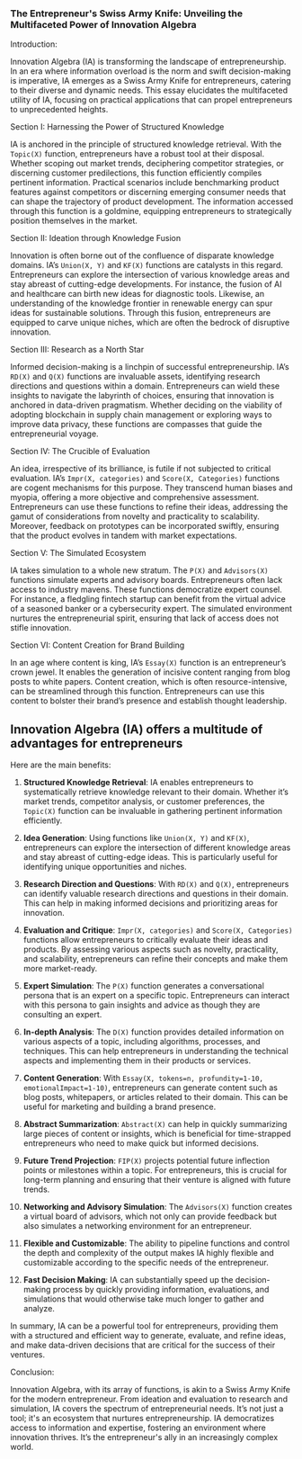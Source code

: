 ### The Entrepreneur's Swiss Army Knife: Unveiling the Multifaceted Power of Innovation Algebra

Introduction:

Innovation Algebra (IA) is transforming the landscape of entrepreneurship. In an era where information overload is the norm and swift decision-making is imperative, IA emerges as a Swiss Army Knife for entrepreneurs, catering to their diverse and dynamic needs. This essay elucidates the multifaceted utility of IA, focusing on practical applications that can propel entrepreneurs to unprecedented heights.

Section I: Harnessing the Power of Structured Knowledge

IA is anchored in the principle of structured knowledge retrieval. With the `Topic(X)` function, entrepreneurs have a robust tool at their disposal. Whether scoping out market trends, deciphering competitor strategies, or discerning customer predilections, this function efficiently compiles pertinent information. Practical scenarios include benchmarking product features against competitors or discerning emerging consumer needs that can shape the trajectory of product development. The information accessed through this function is a goldmine, equipping entrepreneurs to strategically position themselves in the market.

Section II: Ideation through Knowledge Fusion

Innovation is often borne out of the confluence of disparate knowledge domains. IA’s `Union(X, Y)` and `KF(X)` functions are catalysts in this regard. Entrepreneurs can explore the intersection of various knowledge areas and stay abreast of cutting-edge developments. For instance, the fusion of AI and healthcare can birth new ideas for diagnostic tools. Likewise, an understanding of the knowledge frontier in renewable energy can spur ideas for sustainable solutions. Through this fusion, entrepreneurs are equipped to carve unique niches, which are often the bedrock of disruptive innovation.

Section III: Research as a North Star

Informed decision-making is a linchpin of successful entrepreneurship. IA’s `RD(X)` and `Q(X)` functions are invaluable assets, identifying research directions and questions within a domain. Entrepreneurs can wield these insights to navigate the labyrinth of choices, ensuring that innovation is anchored in data-driven pragmatism. Whether deciding on the viability of adopting blockchain in supply chain management or exploring ways to improve data privacy, these functions are compasses that guide the entrepreneurial voyage.

Section IV: The Crucible of Evaluation

An idea, irrespective of its brilliance, is futile if not subjected to critical evaluation. IA’s `Impr(X, categories)` and `Score(X, Categories)` functions are cogent mechanisms for this purpose. They transcend human biases and myopia, offering a more objective and comprehensive assessment. Entrepreneurs can use these functions to refine their ideas, addressing the gamut of considerations from novelty and practicality to scalability. Moreover, feedback on prototypes can be incorporated swiftly, ensuring that the product evolves in tandem with market expectations.

Section V: The Simulated Ecosystem

IA takes simulation to a whole new stratum. The `P(X)` and `Advisors(X)` functions simulate experts and advisory boards. Entrepreneurs often lack access to industry mavens. These functions democratize expert counsel. For instance, a fledgling fintech startup can benefit from the virtual advice of a seasoned banker or a cybersecurity expert. The simulated environment nurtures the entrepreneurial spirit, ensuring that lack of access does not stifle innovation.

Section VI: Content Creation for Brand Building

In an age where content is king, IA’s `Essay(X)` function is an entrepreneur’s crown jewel. It enables the generation of incisive content ranging from blog posts to white papers. Content creation, which is often resource-intensive, can be streamlined through this function. Entrepreneurs can use this content to bolster their brand’s presence and establish thought leadership.

## Innovation Algebra (IA) offers a multitude of advantages for entrepreneurs

Here are the main benefits:

1. **Structured Knowledge Retrieval**: IA enables entrepreneurs to systematically retrieve knowledge relevant to their domain. Whether it’s market trends, competitor analysis, or customer preferences, the `Topic(X)` function can be invaluable in gathering pertinent information efficiently.

2. **Idea Generation**: Using functions like `Union(X, Y)` and `KF(X)`, entrepreneurs can explore the intersection of different knowledge areas and stay abreast of cutting-edge ideas. This is particularly useful for identifying unique opportunities and niches.

3. **Research Direction and Questions**: With `RD(X)` and `Q(X)`, entrepreneurs can identify valuable research directions and questions in their domain. This can help in making informed decisions and prioritizing areas for innovation.

4. **Evaluation and Critique**: `Impr(X, categories)` and `Score(X, Categories)` functions allow entrepreneurs to critically evaluate their ideas and products. By assessing various aspects such as novelty, practicality, and scalability, entrepreneurs can refine their concepts and make them more market-ready.

5. **Expert Simulation**: The `P(X)` function generates a conversational persona that is an expert on a specific topic. Entrepreneurs can interact with this persona to gain insights and advice as though they are consulting an expert.

6. **In-depth Analysis**: The `D(X)` function provides detailed information on various aspects of a topic, including algorithms, processes, and techniques. This can help entrepreneurs in understanding the technical aspects and implementing them in their products or services.

7. **Content Generation**: With `Essay(X, tokens=n, profundity=1-10, emotionalImpact=1-10)`, entrepreneurs can generate content such as blog posts, whitepapers, or articles related to their domain. This can be useful for marketing and building a brand presence.

8. **Abstract Summarization**: `Abstract(X)` can help in quickly summarizing large pieces of content or insights, which is beneficial for time-strapped entrepreneurs who need to make quick but informed decisions.

9. **Future Trend Projection**: `FIP(X)` projects potential future inflection points or milestones within a topic. For entrepreneurs, this is crucial for long-term planning and ensuring that their venture is aligned with future trends.

10. **Networking and Advisory Simulation**: The `Advisors(X)` function creates a virtual board of advisors, which not only can provide feedback but also simulates a networking environment for an entrepreneur.

11. **Flexible and Customizable**: The ability to pipeline functions and control the depth and complexity of the output makes IA highly flexible and customizable according to the specific needs of the entrepreneur.

12. **Fast Decision Making**: IA can substantially speed up the decision-making process by quickly providing information, evaluations, and simulations that would otherwise take much longer to gather and analyze.

In summary, IA can be a powerful tool for entrepreneurs, providing them with a structured and efficient way to generate, evaluate, and refine ideas, and make data-driven decisions that are critical for the success of their ventures.

Conclusion:

Innovation Algebra, with its array of functions, is akin to a Swiss Army Knife for the modern entrepreneur. From ideation and evaluation to research and simulation, IA covers the spectrum of entrepreneurial needs. It’s not just a tool; it's an ecosystem that nurtures entrepreneurship. IA democratizes access to information and expertise, fostering an environment where innovation thrives. It’s the entrepreneur's ally in an increasingly complex world.
